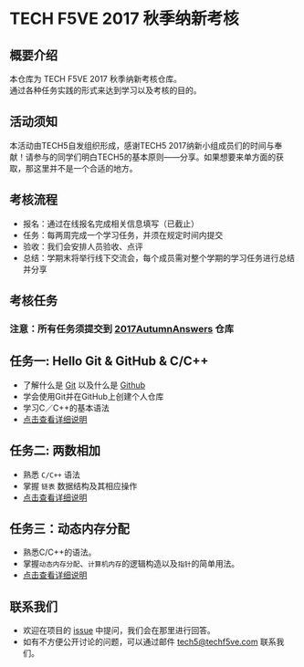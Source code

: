 # TECH F5VE 2017 秋季纳新考核

## 概要介绍

本仓库为 TECH F5VE 2017 秋季纳新考核仓库。  
通过各种任务实践的形式来达到学习以及考核的目的。

## 活动须知

本活动由TECH5自发组织形成，感谢TECH5 2017纳新小组成员们的时间与奉献！请参与的同学们明白TECH5的基本原则——分享。如果想要来单方面的获取，那这里并不是一个合适的地方。

## 考核流程

- 报名：通过在线报名完成相关信息填写（已截止）
- 任务：每两周完成一个学习任务，并须在规定时间内提交
- 验收：我们会安排人员验收、点评
- 总结：学期末将举行线下交流会，每个成员需对整个学期的学习任务进行总结并分享

## 考核任务

### 注意：所有任务须提交到 [2017AutumnAnswers](https://github.com/TECHF5VE/2017AutumnAnswers) 仓库

## 任务一: Hello Git & GitHub & C/C++
- 了解什么是 [Git](https://git-scm.com/) 以及什么是 [Github](github.com (http://github.com/))
- 学会使用Git并在GitHub上创建个人仓库
- 学习C／C++的基本语法
- [点击查看详细说明](task1)

## 任务二: 两数相加
- 熟悉 `C/C++` 语法
- 掌握 `链表` 数据结构及其相应操作
- [点击查看详细说明](task2)

## 任务三：动态内存分配
- 熟悉C/C++的语法。
- 掌握`动态内存分配`、`计算机内存`的逻辑构造以及`指针`的简单用法。
- [点击查看详细说明](task3)

## 联系我们

- 欢迎在项目的 [issue](https://github.com/TECHF5VE/2017AutumnAnswers/issues) 中提问，我们会在那里进行回答。
- 如有不方便公开讨论的问题，可以通过邮件 [tech5@techf5ve.com](http://techf5ve.com/) 联系我们。
